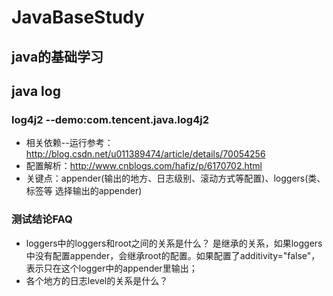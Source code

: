# JavaBaseStudy
## java的基础学习


## java log
### log4j2 --demo:com.tencent.java.log4j2
* 相关依赖--运行参考：http://blog.csdn.net/u011389474/article/details/70054256
* 配置解析：http://www.cnblogs.com/hafiz/p/6170702.html
* 关键点：appender(输出的地方、日志级别、滚动方式等配置)、loggers(类、标签等 选择输出的appender)
### 测试结论FAQ
* loggers中的loggers和root之间的关系是什么？
是继承的关系，如果loggers中没有配置appender，会继承root的配置。如果配置了additivity="false"，表示只在这个logger中的appender里输出；
* 各个地方的日志level的关系是什么？